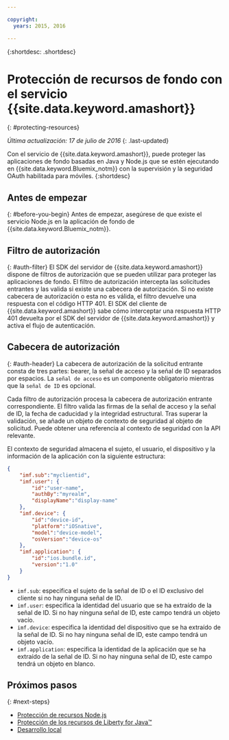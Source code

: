 ```yaml
---

copyright:
  years: 2015, 2016

---
```


{:shortdesc: .shortdesc}

# Protección de recursos de fondo con el servicio {{site.data.keyword.amashort}}
{: #protecting-resources}

*Última actualización: 17 de julio de 2016*
{: .last-updated}


Con el servicio de {{site.data.keyword.amashort}}, puede proteger las aplicaciones de fondo basadas en Java y Node.js que se estén ejecutando en {{site.data.keyword.Bluemix_notm}} con la supervisión y la seguridad OAuth habilitada para móviles. 
{:shortdesc}

## Antes de empezar
{: #before-you-begin}
Antes de empezar, asegúrese de que existe el servicio Node.js en la aplicación de fondo de {{site.data.keyword.Bluemix_notm}}.


## Filtro de autorización
{: #auth-filter}
El SDK del servidor de {{site.data.keyword.amashort}} dispone de filtros de autorización que se pueden utilizar para proteger las aplicaciones de fondo.  El filtro de autorización intercepta las solicitudes entrantes y las valida si existe una cabecera de autorización. Si no existe cabecera de autorización o esta no es válida, el filtro devuelve una respuesta con el código HTTP 401. El SDK del cliente de {{site.data.keyword.amashort}} sabe cómo interceptar una respuesta HTTP 401 devuelta por el SDK del servidor de {{site.data.keyword.amashort}} y activa el flujo de autenticación.
## Cabecera de autorización
{: #auth-header}
La cabecera de autorización de la solicitud entrante consta de tres partes: bearer, la señal de acceso y la señal de ID separados por espacios. La `señal de acceso` es un componente obligatorio mientras que la `señal de ID` es opcional.

Cada filtro de autorización procesa la cabecera de autorización entrante correspondiente. El filtro valida las firmas de la señal de acceso y la señal de ID, la fecha de caducidad y la integridad estructural. Tras superar la validación, se añade un objeto de contexto de seguridad al objeto de solicitud. Puede obtener una referencia al contexto de seguridad con la API relevante.

El contexto de seguridad almacena el sujeto, el usuario, el dispositivo y la información de la aplicación con la siguiente estructura:
```JSON
{
    "imf.sub":"myclientid",
    "imf.user": {
        "id":"user-name",
        "authBy":"myrealm",
        "displayName":"display-name"
    },
    "imf.device": {
        "id":"device-id",
        "platform":"iOSnative",
        "model":"device-model",
        "osVersion":"device-os"
    },
    "imf.application": {
        "id":"ios.bundle.id",
        "version":"1.0"
    }
}
```
* `imf.sub`: especifica el sujeto de la señal de ID o el ID exclusivo del cliente si no hay ninguna señal de ID.
* `imf.user`: especifica la identidad del usuario que se ha extraído de la señal de ID. Si no hay ninguna señal de ID, este campo tendrá un objeto vacío.
* `imf.device`: especifica la identidad del dispositivo que se ha extraído de la señal de ID. Si no hay ninguna señal de ID, este campo tendrá un objeto vacío.
* `imf.application`: especifica la identidad de la aplicación que se ha extraído de la señal de ID. Si no hay ninguna señal de ID, este campo tendrá un objeto en blanco.

## Próximos pasos
{: #next-steps}
* [Protección de recursos Node.js](protecting-resources-nodejs.html)
* [Protección de los recursos de Liberty for Java&trade;](protecting-resources-java.html)
* [Desarrollo local](protecting-resources-local.html)
